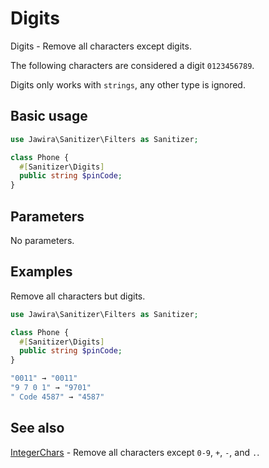 # Digits

Digits - Remove all characters except digits.

The following characters are considered a digit `0123456789`.

Digits only works with `strings`, any other type is ignored.

## Basic usage

```php
use Jawira\Sanitizer\Filters as Sanitizer;

class Phone {
  #[Sanitizer\Digits]
  public string $pinCode;
}
```

## Parameters

No parameters.

## Examples

Remove all characters but digits.

```php
use Jawira\Sanitizer\Filters as Sanitizer;

class Phone {
  #[Sanitizer\Digits]
  public string $pinCode;
}
```

```php
"0011" → "0011"
"9 7 0 1" → "9701"
" Code 4587" → "4587"
```

## See also

[IntegerChars](IntegerChars.md) - Remove all characters except `0-9`, `+`, `-`,
and `.`.

